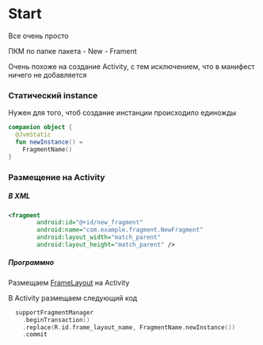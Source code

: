 # Start

Все очень просто

ПКМ по папке пакета - New - Frament

Очень похоже на создание Activity, с тем исключением, что в манифест ничего не добавляется

### Статический instance

Нужен для того, чтоб создание инстанции происходило единожды

```kotlin
companion object {
  @JvmStatic
  fun newInstance() = 
    FragmentName()
}
```

### Размещение на Activity

##### В XML

```xml
<fragment
        android:id="@+id/new_fragment"
        android:name="com.example.fragment.NewFragment"
        android:layout_width="match_parent"
        android:layout_height="match_parent" />
```

##### Программно

Размещаем [FrameLayout](/UI/XML/Layouts/FrameLayout.md) на Activity

В Activity размещаем следующий код
```kotlin
  supportFragmentManager
    .beginTransaction()
    .replace(R.id.frame_layout_name, FragmentName.newInstance())
    .commit
```